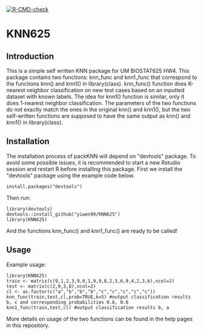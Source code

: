 <!-- badges: start -->
  [![R-CMD-check](https://github.com/yiwen99/KNN625/workflows/R-CMD-check/badge.svg)](https://github.com/yiwen99/KNN625/actions)
  <!-- badges: end -->
  
# KNN625
## Introduction
This is a simple self written KNN package for UM BIOSTAT625 HW4. This package contains two functions: knn_func and knn1_func that correspond to the functions knn() and knn1() in library(class). knn_func() function does K-nearest neighbor classification on new test cases based on an inputted dataset with known labels. The idea for knn1() function is similar, only it does 1-nearest neighbor classification. The parameters of the two functions do not exactly match the ones in the original knn() and knn1(), but the two self-written functions are supposed to have the same output as knn() and knn1() in library(class).

## Installation
The installation process of packKNN will depend on "devtools" package.
To avoid some possible issues, it is recommended to start a new Rstudio session and restart R before installing this package.
First we install the "devtools" package using the example code below.
```
install.packages("devtools")
```
Then run:
```
library(devtools)
devtools::install_github("yiwen99/KNN625")
library(KNN625)
```
And the functions knn_func() and knn1_func() are ready to be called!

## Usage
Example usage:
```
library(KNN625)
train <- matrix(c(9,1,2,3,9,0,1,9,9,8,2,3,6,9,4,2,3,6),ncol=2)
test <- matrix(c(2,9,3,8),ncol=2)
cl <- as.factor(c("a","b","b","b","c","c","c","c","c"))
knn_func(train,test,cl,prob=TRUE,k=5) #output classification results b, c and corresponding probabilities 0.6, 0.6
knn1_func(train,test,cl) #output classification results b, a
```
More details on usage of the two functions can be found in the help pages in this repository.
